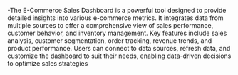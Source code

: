 -The E-Commerce Sales Dashboard is a powerful tool designed to provide detailed insights into various e-commerce metrics. It integrates data from multiple sources to offer a comprehensive view of sales performance, customer behavior, and inventory management. Key features include sales analysis, customer segmentation, order tracking, revenue trends, and product performance. Users can connect to data sources, refresh data, and customize the dashboard to suit their needs, enabling data-driven decisions to optimize sales strategies
